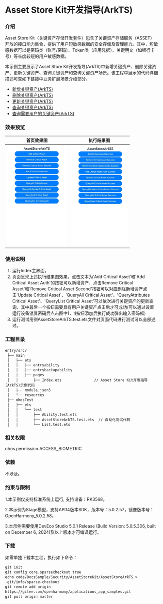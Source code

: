 # Asset Store Kit开发指导(ArkTS)

### 介绍

Asset Store Kit（关键资产存储开发套件）包含了关键资产存储服务（ASSET）开放的接口能力集合，提供了用户短敏感数据的安全存储及管理能力。其中，短敏感数据可以是密码类（账号/密码）、Token类（应用凭据）、关键明文（如银行卡号）等长度较短的用户敏感数据。

本示例主要展示了Asset Store Kit开发指导(ArkTS)中新增关键资产、删除关键资产、更新关键资产、查询关键资产和查询关键资产场景。该工程中展示的代码详细描述可查如下链接中业务扩展场景介绍部分。

- [新增关键资产(ArkTS)](https://docs.openharmony.cn/pages/v5.0/zh-cn/application-dev/security/AssetStoreKit/asset-js-add.md)
- [删除关键资产(ArkTS)](https://docs.openharmony.cn/pages/v5.0/zh-cn/application-dev/security/AssetStoreKit/asset-js-remove.md)
- [更新关键资产(ArkTS)](https://docs.openharmony.cn/pages/v5.0/zh-cn/application-dev/security/AssetStoreKit/asset-js-update.md)
- [查询关键资产(ArkTS)](https://docs.openharmony.cn/pages/v5.0/zh-cn/application-dev/security/AssetStoreKit/asset-js-query.md)
- [查询需要用户的关键资产(ArkTS)](https://docs.openharmony.cn/pages/v5.0/zh-cn/application-dev/security/AssetStoreKit/asset-js-query-auth.md)

### 效果预览

| 首页效果图                                                   | 执行结果图                                                   |
| ------------------------------------------------------------ | ------------------------------------------------------------ |
| <img src="./screenshots/AssetStoreArkTS1.png" style="zoom: 50%;" /> | <img src="./screenshots/AssetStoreArkTS2.png" style="zoom: 50%;" /> |

### 使用说明

1. 运行Index主界面。
2. 页面呈现上述执行结果图效果，点击文本为‘Add Critical Asset’和'Add Critical Asset Auth'的按钮可以新增资产，点击Remove Critical Asset'和'Remove Critical Asset Second'按钮可以对应删除新增资产点击'Update Critical Asset'、'QueryAll Critical Asset'、'QueryAttributes Critical Asset'、'QueryList Critical Asset'可以依次进行关键资产的更新查询，其中最后一个按钮需要具有用户关键资产点击后才可成功(可以通过设置运行设备锁屏密码后点击图中1，4按钮添加后执行成功弹出输入密码框)
3. 运行测试用例AssetStoreArkTS.test.ets文件对页面代码进行测试可以全部通过。

### 工程目录

```
entry/src/
 ├── main
 │   ├── ets
 │   │   ├── entryability
 │   │   ├── entrybackupability
 │   │   ├── pages
 │   │       ├── Index.ets               // Asset Store Kit开发指导(ArkTS)示例代码
 │   ├── module.json5
 │   └── resources
 ├── ohosTest
 │   ├── ets
 │   │   └── test
 │   │       ├── Ability.test.ets 
 │   │       ├── AssetStoreArkTS.test.ets  // 自动化测试代码
 │   │       └── List.test.ets
```

### 相关权限

ohos.permission.ACCESS_BIOMETRIC

### 依赖

不涉及。

### 约束与限制

1.本示例仅支持标准系统上运行, 支持设备：RK3568。

2.本示例为Stage模型，支持API14版本SDK，版本号：5.0.2.57，镜像版本号：OpenHarmony_5.0.2.58。

3.本示例需要使用DevEco Studio 5.0.1 Release (Build Version: 5.0.5.306, built on December 6, 2024)及以上版本才可编译运行。

### 下载

如需单独下载本工程，执行如下命令：

````
git init
git config core.sparsecheckout true
echo code/DocsSample/Security/AssetStoreKit/AssetStoreArkTS > .git/info/sparse-checkout
git remote add origin https://gitee.com/openharmony/applications_app_samples.git
git pull origin master
````